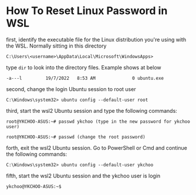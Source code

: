 # How To Reset Linux Password in WSL

first, identify the executable file for the Linux distribution you're using with the WSL. Normally sitting in this directory

```
C:\Users\<username>\AppData\Local\Microsoft\WindowsApps>
```

type `dir` to look into the directory files. Example shows at below

```
-a---l         19/7/2022   8:53 AM              0 ubuntu.exe
```

second, change the login Ubuntu session to root user

```
C:\Windows\system32> ubuntu config --default-user root
```

third, start the wsl2 Ubuntu session and type the following commands:

```
root@YKCHOO-ASUS:~# passwd ykchoo (type in the new password for ykchoo user)
```

```
root@YKCHOO-ASUS:~# passwd (change the root password)
```

forth, exit the wsl2 Ubuntu session. Go to PowerShell or Cmd and continue the following commands:

```
C:\Windows\system32> ubuntu config --default-user ykchoo
```

fifth, start the wsl2 Ubuntu session and the ykchoo user is login

```
ykchoo@YKCHOO-ASUS:~$
```
